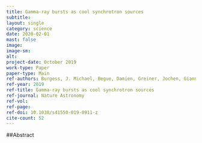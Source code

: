 ```yaml
---
title: Gamma-ray bursts as cool synchrotron sources
subtitle: 
layout: single
category: science
date: 2020-02-01
mast: false
image: 
image-sm: 
alt: 
project-date: October 2019
work-type: Paper
paper-type: Main
ref-authors: Burgess, J. Michael, Begue, Damien, Greiner, Jochen, Giannios, Dimitrios, Bacelj, Ana, Berlato, Francesco
ref-year: 2019
ref-title: Gamma-ray bursts as cool synchrotron sources
ref-journal: Nature Astronomy
ref-vol: 
ref-page: 
ref-doi: 10.1038/s41550-019-0911-z
cite-count: 52
---
```



##Abstract
